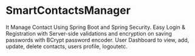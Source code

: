 # SmartContactsManager
It Manage Contact  Using Spring Boot and Spring Security. Easy Login & Registration
with Server-side validations and encryption on saving passwords with BCrypt password
encoder. User Dashboard to view, add, update, delete contacts, users profile, logoutetc.
